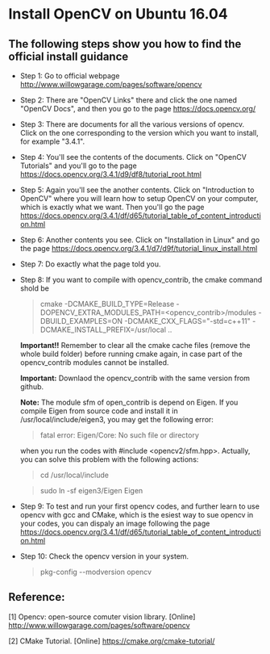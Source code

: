 # Install OpenCV on Ubuntu 16.04

## The following steps show you how to find the official install guidance

* Step 1: Go to official webpage http://www.willowgarage.com/pages/software/opencv

* Step 2: There are "OpenCV Links" there and click the one named "OpenCV Docs", and then you go to the page https://docs.opencv.org/

* Step 3: There are documents for all the various versions of opencv. Click on the one corresponding to the version which you 
want to install, for example "3.4.1".

* Step 4: You'll see the contents of the documents. Click on "OpenCV Tutorials" and you'll go to the page https://docs.opencv.org/3.4.1/d9/df8/tutorial_root.html

* Step 5: Again you'll see the another contents. Click on "Introduction to OpenCV" where you will learn how to setup OpenCV 
on your computer, which is exactly what we want. Then you'll go the page https://docs.opencv.org/3.4.1/df/d65/tutorial_table_of_content_introduction.html

* Step 6: Another contents you see. Click on "Installation in Linux" and go the page https://docs.opencv.org/3.4.1/d7/d9f/tutorial_linux_install.html

* Step 7: Do exactly what the page told you.

* Step 8: If you want to compile with opencv_contrib, the cmake command shold be

  > cmake -DCMAKE_BUILD_TYPE=Release -DOPENCV_EXTRA_MODULES_PATH=<opencv_contrib>/modules -DBUILD_EXAMPLES=ON -DCMAKE_CXX_FLAGS="-std=c++11" -DCMAKE_INSTALL_PREFIX=/usr/local ..

  **Important!!**  Remember to clear all the cmake cache files (remove the whole build folder) before running cmake again, in case part of the opencv_contrib modules cannot be installed.

  **Important:** Downlaod the opencv_contrib with the same version from github.

  **Note:** The module sfm of open_contrib is depend on Eigen. If you compile Eigen from source code and install it in /usr/local/include/eigen3, you may get the following error:

  > fatal error: Eigen/Core: No such file or directory

  when you run the codes with #include <opencv2/sfm.hpp>. Actually, you can solve this problem with the following actions:

  > cd /usr/local/include

  > sudo ln -sf eigen3/Eigen Eigen

* Step 9: To test and run your first opencv codes, and further learn to use opencv with gcc and CMake, which is the esiest way to sue opencv in your codes, you can dispaly an image following the page https://docs.opencv.org/3.4.1/df/d65/tutorial_table_of_content_introduction.html

* Step 10: Check the opencv version in your system.

  > pkg-config --modversion opencv

## Reference: 

[1] Opencv: open-source comuter vision library. [Online] http://www.willowgarage.com/pages/software/opencv

[2] CMake Tutorial. [Online] https://cmake.org/cmake-tutorial/

